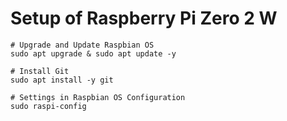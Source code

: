 
# Setup of Raspberry Pi Zero 2 W

```shell
# Upgrade and Update Raspbian OS
sudo apt upgrade & sudo apt update -y

# Install Git
sudo apt install -y git

# Settings in Raspbian OS Configuration
sudo raspi-config
```
